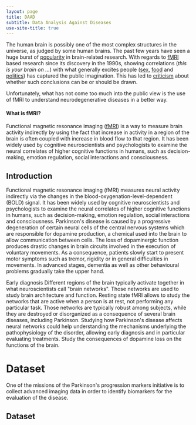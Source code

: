 ```yaml
---
layout: page
title: DAAD
subtitle: Data Analysis Against Diseases
use-site-title: true
---
```

The human brain is possibly one of the most complex structures in the universe, as judged by some human brains. The past few years have seen a huge burst of [popularity](https://www.sciencedaily.com/releases/2017/04/170420093736.htm) in brain-related research. With regards to [fMRI](#what-is-fmri?) based research since its discovery in the 1990s, showing correlations (_this is your brain on ..._) with what generally excites people ([sex](https://www.ncbi.nlm.nih.gov/pmc/articles/PMC4782579/), [food](http://journals.plos.org/plosone/article?id=10.1371/journal.pone.0131727) and [politics](https://www.nature.com/articles/srep39589)) has captured the public imagination. This has led to [criticism](https://www.newyorker.com/news/news-desk/neuroscience-fiction) about whether such conclusions can be or should be drawn. 

Unfortunately, what has not come too much into the public view is the use of fMRI to understand neurodegenerative diseases in a better way.

#### What is fMRI?
Functional magnetic resonance imaging ([fMRI](https://en.wikipedia.org/wiki/Functional_magnetic_resonance_imaging)) is a way to measure brain activity indirectly by using the fact that increase in activity in a region of the brain is often coupled with increase in blood flow to that region. It has been widely used by cognitive neuroscientists and psychologists to examine the neural correlates of higher cognitive functions in humans, such as decision-making, emotion regulation, social interactions and consciousness.

####

## Introduction

Functional magnetic resonance imaging (fMRI) measures neural activity indirectly via the changes in the blood-oxygenation-level-dependent (BOLD) signal. It has been widely used by cognitive neuroscientists and psychologists to examine the neural correlates of higher cognitive functions in humans, such as decision-making, emotion regulation, social interactions and consciousness.
Parkinson's disease is caused by a progressive degeneration of certain neural cells of the central nervous systems which are responsible for dopamine production, a chemical used into the brain to allow communication between cells. The loss of dopaminergic function produces drastic changes in brain circuits involved in the execution of voluntary movements. As a consequence, patients slowly start to present motor symptoms such as tremor, rigidity or in general difficulties in movements. In advanced stages, dementia as well as other behavioural problems gradually take the upper hand.


Early diagnosis
Different regions of the brain typically activate together in what neuroscientists call "brain networks". Those networks are used to study brain architecture and function.
Resting state fMRI allows to study the networks that are active when a person is at rest, not performing any particular task. Those networks are typically robust among subjects, while they are destroyed or disorganized as a consequence of several brain diseases, including Parkinson.
Studying how Parkinson's disease affects neural networks could help understanding the mechanisms underlying the pathophysiology of the disorder, allowing early diagnosis and in particular evaluating treatments.
Study the consequences of dopamine loss on the functions of the brain.



# Dataset
One of the missions of the Parkinson's progression markers initiative is to collect advanced imaging data in order to identify
 biomarkers for the evaluation of the disease.
## Dataset


<!-- Uncomment the following to get blog posts, not needed for ADA -->

<!-- <div class="posts-list">
  {% for post in paginator.posts %}
  <article class="post-preview">
    <a href="{{ post.url | prepend: site.baseurl }}">
	  <h2 class="post-title">{{ post.title }}</h2>

	  {% if post.subtitle %}
	  <h3 class="post-subtitle">
	    {{ post.subtitle }}
	  </h3>
	  {% endif %}
    </a>

    <p class="post-meta">
      Posted on {{ post.date | date: "%B %-d, %Y" }}
    </p>

    <div class="post-entry-container">
      {% if post.image %}
      <div class="post-image">
        <a href="{{ post.url | prepend: site.baseurl }}">
          <img src="{{ post.image }}">
        </a>
      </div>
      {% endif %}
      <div class="post-entry">
        {{ post.excerpt | strip_html | xml_escape | truncatewords: site.excerpt_length }}
        {% assign excerpt_word_count = post.excerpt | number_of_words %}
        {% if post.content != post.excerpt or excerpt_word_count > site.excerpt_length %}
          <a href="{{ post.url | prepend: site.baseurl }}" class="post-read-more">[Read&nbsp;More]</a>
        {% endif %}
      </div>
    </div>

    {% if post.tags.size > 0 %}
    <div class="blog-tags">
      Tags:
      {% if site.link-tags %}
      {% for tag in post.tags %}
      <a href="{{ site.baseurl }}/tag/{{ tag }}">{{ tag }}</a>
      {% endfor %}
      {% else %}
        {{ post.tags | join: ", " }}
      {% endif %}
    </div>
    {% endif %}

   </article>
  {% endfor %}
</div>

{% if paginator.total_pages > 1 %}
<ul class="pager main-pager">
  {% if paginator.previous_page %}
  <li class="previous">
    <a href="{{ paginator.previous_page_path | prepend: site.baseurl | replace: '//', '/' }}">&larr; Newer Posts</a>
  </li>
  {% endif %}
  {% if paginator.next_page %}
  <li class="next">
    <a href="{{ paginator.next_page_path | prepend: site.baseurl | replace: '//', '/' }}">Older Posts &rarr;</a>
  </li>
  {% endif %}
</ul>
{% endif %} -->
